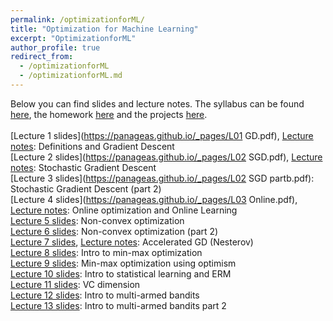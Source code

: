 ```yaml
---
permalink: /optimizationforML/
title: "Optimization for Machine Learning"
excerpt: "OptimizationforML"
author_profile: true
redirect_from: 
  - /optimizationforML
  - /optimizationforML.md
---
```

Below you can find slides and lecture notes. The syllabus can be found [here](https://panageas.github.io/files/syllabus.pdf), the homework [here](https://panageas.github.io/_pages/Homework.pdf) and the projects [here](https://panageas.github.io/_pages/projects.pdf).<br/> 
<br/>
[Lecture 1 slides](https://panageas.github.io/_pages/L01 GD.pdf), [Lecture notes](https://panageas.github.io/_pages/L01_LectureNotes.pdf): Definitions and Gradient Descent    <br/>
[Lecture 2 slides](https://panageas.github.io/_pages/L02 SGD.pdf), [Lecture notes](https://panageas.github.io/_pages/L02_LectureNotes.pdf): Stochastic Gradient Descent<br/>
[Lecture 3 slides](https://panageas.github.io/_pages/L02 SGD partb.pdf): Stochastic Gradient Descent (part 2)<br/>
[Lecture 4 slides](https://panageas.github.io/_pages/L03 Online.pdf), [Lecture notes](https://panageas.github.io/_pages/L03_LectureNotes.pdf): Online optimization and Online Learning <br/>
[Lecture 5 slides](https://panageas.github.io/_pages/slides_week4(partb).pdf): Non-convex optimization<br/>
[Lecture 6 slides](https://panageas.github.io/_pages/slides_week5.pdf): Non-convex optimization (part 2) <br/>
[Lecture 7 slides](https://panageas.github.io/_pages/slides_week6.pdf), [Lecture notes](https://panageas.github.io/_pages/L06_LectureNotes.pdf): Accelerated GD (Nesterov) <br/>
[Lecture 8 slides](https://panageas.github.io/_pages/slides_week7.pdf): Intro to min-max optimization <br/>
[Lecture 9 slides](https://panageas.github.io/_pages/slides_week7(part%20b).pdf): Min-max optimization using optimism <br/>
[Lecture 10 slides](https://panageas.github.io/_pages/slides_week8.pdf): Intro to statistical learning and ERM <br/>
[Lecture 11 slides](https://panageas.github.io/_pages/slides_week8(partb).pdf): VC dimension <br/>
[Lecture 12 slides](https://panageas.github.io/_pages/slides_week9.pdf): Intro to multi-armed bandits <br/>
[Lecture 13 slides](https://panageas.github.io/_pages/slides_week9(partb).pdf): Intro to multi-armed bandits part 2 <br/>
<br/>
